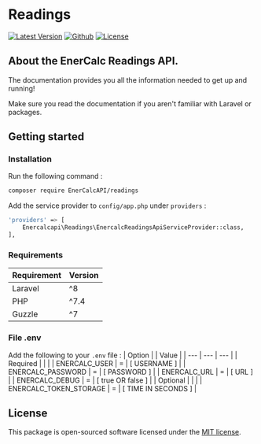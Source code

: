 # Readings

[![Latest Version](https://img.shields.io/badge/release-v0.0.1-blue?style=plastic)](https://github.com/EnerCalcAPI/readings/releases) [![Github](https://img.shields.io/github/issues/EnerCalcAPI/readings?style=plastic)](https://github.com/EnerCalcAPI/readings/issues) [![License](https://img.shields.io/github/license/EnerCalcAPI/readings?style=plastic)](https://opensource.org/licenses/MIT)

## About the EnerCalc Readings API.
The documentation provides you all the information needed to get up and running!

Make sure you read the documentation if you aren't familiar with Laravel or packages.

## Getting started

### Installation
Run the following command :

```bash
composer require EnerCalcAPI/readings
```

Add the service provider to ``` config/app.php ``` under ``` providers ``` :

```bash
'providers' => [
    Enercalcapi\Readings\EnercalcReadingsApiServiceProvider::class,
],
```

### Requirements

| Requirement | Version |
| --- | --- |
| Laravel | ^8 |
| PHP | ^7.4 |
| Guzzle | ^7 |

### File .env

Add the following to your `.env` file :
| Option | | Value |
| --- | --- | --- |
| Required | | |
| ENERCALC_USER | = | [ USERNAME ] |
| ENERCALC_PASSWORD | = | [ PASSWORD ] |
| ENERCALC_URL | = | [ URL ] |
| ENERCALC_DEBUG | = | [ true OR false ] |
| Optional | | |
| ENERCALC_TOKEN_STORAGE | = | [ TIME IN SECONDS ] |

## License

This package is open-sourced software licensed under the [MIT license](https://opensource.org/licenses/MIT).
